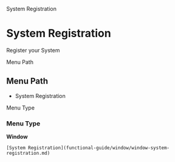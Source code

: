 
System Registration
# System Registration


Register your System

Menu Path
## Menu Path



- System Registration

Menu Type
### Menu Type

**Window**


```
[System Registration](functional-guide/window/window-system-registration.md)
```